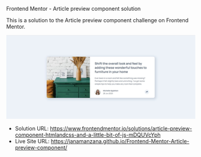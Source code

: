 Frontend Mentor - Article preview component solution

This is a solution to the Article preview component challenge on Frontend Mentor.

![](images/screenshot.jpg)

- Solution URL: https://www.frontendmentor.io/solutions/article-preview-component-htmlandcss-and-a-little-bit-of-js-mDQUVcYph
- Live Site URL: https://janamanzana.github.io/Frontend-Mentor-Article-preview-component/
